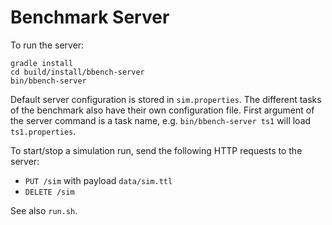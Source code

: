 # Benchmark Server

To run the server:

```shell script
gradle install
cd build/install/bbench-server
bin/bbench-server
```

Default server configuration is stored in `sim.properties`.
The different tasks of the benchmark also have their own configuration file.
First argument of the server command is a task name, e.g. `bin/bbench-server ts1` will load `ts1.properties`.

To start/stop a simulation run, send the following HTTP requests to the server:

 - `PUT /sim` with payload `data/sim.ttl`
 - `DELETE /sim`

See also `run.sh`.